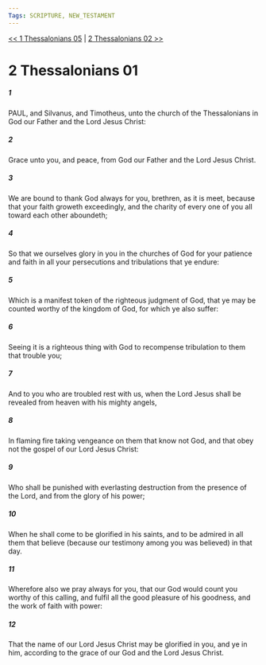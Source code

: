 ```yaml
---
Tags: SCRIPTURE, NEW_TESTAMENT
---
```


[<< 1 Thessalonians 05](NEW_TESTAMENT/13_1_Thessalonians/1_Thessalonians_05.md) | [2 Thessalonians 02 >>](NEW_TESTAMENT/14_2_Thessalonians/2_Thessalonians_02.md)

# 2 Thessalonians 01

##### 1
 PAUL, and Silvanus, and Timotheus, unto the church of the Thessalonians in God our Father and the Lord Jesus Christ:
##### 2
 Grace unto you, and peace, from God our Father and the Lord Jesus Christ.
##### 3
 We are bound to thank God always for you, brethren, as it is meet, because that your faith groweth exceedingly, and the charity of every one of you all toward each other aboundeth;
##### 4
 So that we ourselves glory in you in the churches of God for your patience and faith in all your persecutions and tribulations that ye endure:
##### 5
 Which is a manifest token of the righteous judgment of God, that ye may be counted worthy of the kingdom of God, for which ye also suffer:
##### 6
 Seeing it is a righteous thing with God to recompense tribulation to them that trouble you;
##### 7
 And to you who are troubled rest with us, when the Lord Jesus shall be revealed from heaven with his mighty angels,
##### 8
 In flaming fire taking vengeance on them that know not God, and that obey not the gospel of our Lord Jesus Christ:
##### 9
 Who shall be punished with everlasting destruction from the presence of the Lord, and from the glory of his power;
##### 10
 When he shall come to be glorified in his saints, and to be admired in all them that believe (because our testimony among you was believed) in that day.
##### 11
 Wherefore also we pray always for you, that our God would count you worthy of this calling, and fulfil all the good pleasure of his goodness, and the work of faith with power:
##### 12
 That the name of our Lord Jesus Christ may be glorified in you, and ye in him, according to the grace of our God and the Lord Jesus Christ.
